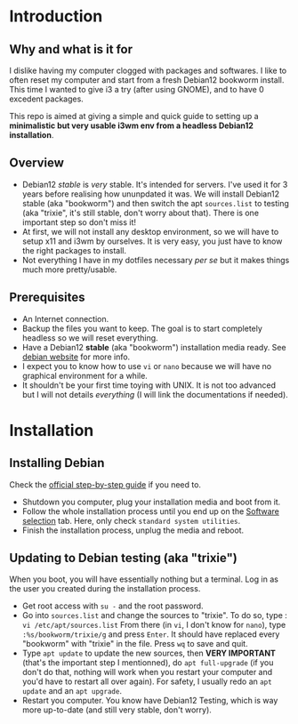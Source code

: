 # Introduction
## Why and what is it for
I dislike having my computer clogged with packages and softwares. 
I like to often reset my computer and start from a fresh Debian12 bookworm install. 
This time I wanted to give i3 a try (after using GNOME), and to have 0 excedent packages. 

This repo is aimed at giving a simple and quick guide to setting up a **minimalistic but very usable i3wm env from a headless Debian12 installation**.

## Overview
* Debian12 *stable* is *very* stable. It's intended for servers. I've used it for 3 years before realising how ununpdated it was. We will install Debian12 stable (aka "bookworm") and then switch the apt `sources.list` to testing (aka "trixie", it's still stable, don't worry about that). There is one important step so don't miss it!
* At first, we will not install any desktop environment, so we will have to setup x11 and i3wm by ourselves. It is very easy, you just have to know the right packages to install.
* Not everything I have in my dotfiles necessary *per se* but it makes things much more pretty/usable.

## Prerequisites
* An Internet connection.
* Backup the files you want to keep. The goal is to start completely headless so we will reset everything.
* Have a Debian12 **stable** (aka "bookworm") installation media ready. See [debian website](https://www.debian.org/releases/stable/i386/ch02s04.en.html) for more info.
* I expect you to know how to use `vi` or `nano` because we will have no graphical environment for a while.
* It shouldn't be your first time toying with UNIX. It is not too advanced but I will not details *everything* (I will link the documentations if needed).

# Installation
## Installing Debian
Check the [official step-by-step guide](https://debian-handbook.info/browse/stable/sect.installation-steps.html) if you need to.
* Shutdown you computer, plug your installation media and boot from it.
* Follow the whole installation process until you end up on the [Software selection](https://debian-handbook.info/browse/stable/images/inst-tasksel.png) tab. Here, only check `standard system utilities`.
* Finish the installation process, unplug the media and reboot.

## Updating to Debian testing (aka "trixie")
When you boot, you will have essentially nothing but a terminal. Log in as the user you created during the installation process.
* Get root access with `su -` and the root password.
* Go into `sources.list` and change the sources to "trixie". To do so, type :
    `vi /etc/apt/sources.list`
  From there (in `vi`, I don't know for `nano`), type
    `:%s/bookworm/trixie/g` and press `Enter`.
  It should have replaced every "bookworm" with "trixie" in the file. 
  Press `wq` to save and quit.
* Type 
  `apt update` to update the new sources, then
  **VERY IMPORTANT** (that's the important step I mentionned), do
  `apt full-upgrade` (if you don't do that, nothing will work when you restart your computer and you'd have to restart all over again).
  For safety, I usually redo an `apt update` and an `apt upgrade`.
* Restart you computer. You know have Debian12 Testing, which is way more up-to-date (and still very stable, don't worry).


